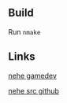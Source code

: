## Build

Run `nmake`

## Links

[nehe gamedev](https://nehe.gamedev.net/tutorial/creating_an_opengl_window_(win32)/13001/)


[nehe src github](https://github.com/gamedev-net/nehe-opengl/blob/master/vc/Lesson01/Lesson1.cpp)

